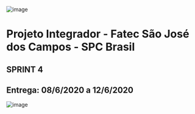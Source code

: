 ![image](https://user-images.githubusercontent.com/57918707/81295850-6e8c7d00-9047-11ea-98ea-f68549174851.png)


# Projeto Integrador - Fatec São José dos Campos - SPC Brasil

## SPRINT 4

## Entrega: 08/6/2020 a 12/6/2020

![image](https://user-images.githubusercontent.com/55189046/82107920-917ef700-9701-11ea-9579-5860e5c09a3a.png)
